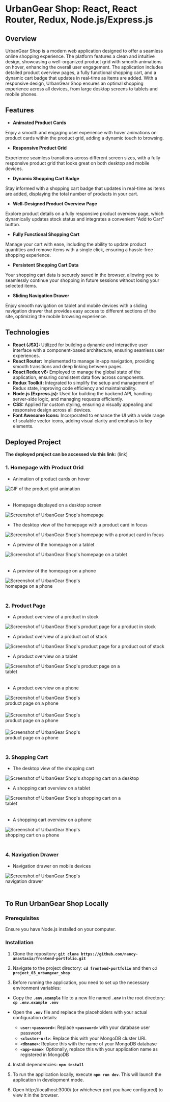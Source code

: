 # UrbanGear Shop: React, React Router, Redux, Node.js/Express.js

## Overview

UrbanGear Shop is a modern web application designed to offer a seamless online shopping experience. The platform features a clean and intuitive design, showcasing a well-organized product grid with smooth animations on hover, enhancing the overall user engagement. The application includes detailed product overview pages, a fully functional shopping cart, and a dynamic cart badge that updates in real-time as items are added. With a responsive design, UrbanGear Shop ensures an optimal shopping experience across all devices, from large desktop screens to tablets and mobile phones.

## Features

- **Animated Product Cards**

Enjoy a smooth and engaging user experience with hover animations on product cards within the product grid, adding a dynamic touch to browsing.

- **Responsive Product Grid**

Experience seamless transitions across different screen sizes, with a fully responsive product grid that looks great on both desktop and mobile devices.

- **Dynamic Shopping Cart Badge**

Stay informed with a shopping cart badge that updates in real-time as items are added, displaying the total number of products in your cart.

- **Well-Designed Product Overview Page**

Explore product details on a fully responsive product overview page, which dynamically updates stock status and integrates a convenient "Add to Cart" button.

- **Fully Functional Shopping Cart**

Manage your cart with ease, including the ability to update product quantities and remove items with a single click, ensuring a hassle-free shopping experience.

- **Persistent Shopping Cart Data**

Your shopping cart data is securely saved in the browser, allowing you to seamlessly continue your shopping in future sessions without losing your selected items.

- **Sliding Navigation Drawer**

Enjoy smooth navigation on tablet and mobile devices with a sliding navigation drawer that provides easy access to different sections of the site, optimizing the mobile browsing experience.

## Technologies

- **React (JSX):** Utilized for building a dynamic and interactive user interface with a component-based architecture, ensuring seamless user experiences.
- **React Router:** Implemented to manage in-app navigation, providing smooth transitions and deep linking between pages.
- **React Redux v6:** Employed to manage the global state of the application, ensuring consistent data flow across components.
- **Redux Toolkit:** Integrated to simplify the setup and management of Redux state, improving code efficiency and maintainability.
- **Node.js (Express.js):** Used for building the backend API, handling server-side logic, and managing requests efficiently.
- **CSS:** Applied for custom styling, ensuring a visually appealing and responsive design across all devices.
- **Font Awesome Icons:** Incorporated to enhance the UI with a wide range of scalable vector icons, adding visual clarity and emphasis to key elements.

## Deployed Project

**The deployed project can be accessed via this link:** (link)

### 1. Homepage with Product Grid

- Animation of product cards on hover

<img src="./images/homepage-animation.gif" alt="GIF of the product grid animation" style="max-width: 700px; height: auto; padding-bottom: 20px;">

- Homepage displayed on a desktop screen

![Screenshot of UrbanGear Shop's homepage](./images/homepage-desktop-view.jpeg "Screenshot of UrbanGear Shop's homepage")

- The desktop view of the homepage with a product card in focus

![Screenshot of UrbanGear Shop's homepage with a product card in focus](./images/homepage-desktop-view-hover.jpeg "Screenshot of UrbanGear Shop's homepage with a product card in focus")

- A preview of the homepage on a tablet

<img src="./images/homepage-tablet-view.png" alt="Screenshot of UrbanGear Shop's homepage on a tablet" style="max-width: 400px; height: auto; padding-bottom: 20px;">

- A preview of the homepage on a phone

<img src="./images/homepage-phone-view.jpeg" alt="Screenshot of UrbanGear Shop's homepage on a phone" style="max-width: 250px; height: auto; padding-bottom: 20px;">

### 2. Product Page

- A product overview of a product in stock

![Screenshot of UrbanGear Shop's product page for a product in stock](./images/product-page-desktop-in-stock.jpeg "Screenshot of UrbanGear Shop's product page for a product in stock")

- A product overview of a product out of stock

![Screenshot of UrbanGear Shop's product page for a product out of stock](./images/product-page-desktop-out-of-stock.jpeg "Screenshot of UrbanGear Shop's product page for a product out of stock")

- A product overview on a tablet

<img src="./images/product-page-tablet-view.png" alt="Screenshot of UrbanGear Shop's product page on a tablet" style="max-width: 400px; height: auto; padding-bottom: 20px;">

- A product overview on a phone

<img src="./images/product-page-mobile-in-stock.png" alt="Screenshot of UrbanGear Shop's product page on a phone" style="max-width: 250px; height: auto; padding-bottom: 20px; padding-right: 10px;">

<img src="./images/product-page-mobile-in-stock-2.png" alt="Screenshot of UrbanGear Shop's product page on a phone" style="max-width: 250px; height: auto; padding-bottom: 20px; padding-right: 10px;">

<img src="./images/product-page-mobile-out-of-stock.png" alt="Screenshot of UrbanGear Shop's product page on a phone" style="max-width: 250px; height: auto; padding-bottom: 20px;">

### 3. Shopping Cart

- The desktop view of the shopping cart

![Screenshot of UrbanGear Shop's shopping cart on a desktop](./images/shopping-cart-desktop-view.jpeg "Screenshot of UrbanGear Shop's shopping cart on a desktop")

- A shopping cart overview on a tablet

<img src="./images/shopping-cart-tablet-view.png" alt="Screenshot of UrbanGear Shop's shopping cart on a tablet" style="max-width: 400px; height: auto; padding-bottom: 20px;">

- A shopping cart overview on a phone

<img src="./images/shopping-cart-phone-view.png" alt="Screenshot of UrbanGear Shop's shopping cart on a phone" style="max-width: 250px; height: auto; padding-bottom: 20px;">

### 4. Navigation Drawer

- Navigation drawer on mobile devices

<img src="./images/navigation-drawer-mobile.png" alt="Screenshot of UrbanGear Shop's navigation drawer" style="max-width: 250px; height: auto; padding-bottom: 20px;">

## To Run UrbanGear Shop Locally

### Prerequisites

Ensure you have Node.js installed on your computer.

### Installation

1. Clone the repository: **`git clone https://github.com/nancy-anastasia/frontend-portfolio.git`**

2. Navigate to the project directory: **`cd frontend-portfolio`** and then **`cd project_03_urbangear_shop`**

3. Before running the application, you need to set up the necessary environment variables:

- Copy the **`.env.example`** file to a new file named **`.env`** in the root directory: **`cp .env.example .env`**

- Open the **`.env`** file and replace the placeholders with your actual configuration details:

  - **`user:<password>`**: Replace **`<password>`** with your database user password
  - **`<cluster-url>`**: Replace this with your MongoDB cluster URL
  - **`<dbname>`**: Replace this with the name of your MongoDB database
  - **`<app-name>`**: Optionally, replace this with your application name as registered in MongoDB

4. Install dependencies: **`npm install`**

5. To run the application locally, execute **`npm run dev`**. This will launch the application in development mode.

6. Open http://localhost:3000/ (or whichever port you have configured) to view it in the browser.
